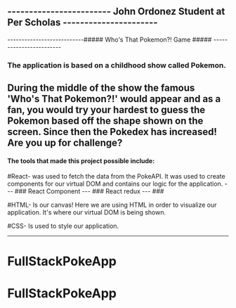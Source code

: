 ------------------------ John Ordonez Student at Per Scholas ----------------------
---------------------------------------------------------------------------------

---------------------------##### Who's That Pokemon?! Game ##### ------------------------
### The application is based on a childhood show called Pokemon.
During the middle of the show the famous 'Who's That Pokemon?!' would appear and as a fan, you would try your hardest to guess the Pokemon based off the shape shown on the screen. Since then the Pokedex has increased! Are you up for  challenge?
-------------------------------------------------------------------------------------
#### The tools that made this project possible include:

#React- was used to fetch the data from the PokeAPI. It was used to create components for our virtual DOM and contains our logic for the application.
--- ### React Component
--- ### React redux
--- ###

#HTML- Is our canvas! Here we are using HTML in order to visualize our application. It's where our virtual DOM is being shown.

#CSS- Is used to style our application.

-------------------------------------------------------------------------------------
# FullStackPokeApp
# FullStackPokeApp
